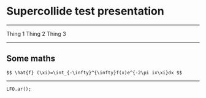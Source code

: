# Supercollide test presentation

---


Thing 1<!-- .element: class="fragment" -->
Thing 2 <!-- .element: class="fragment" -->
Thing 3 <!-- .element: class="fragment" -->

---

## Some maths

`$$ \hat{f} (\xi)=\int_{-\infty}^{\infty}f(x)e^{-2\pi ix\xi}dx $$`

---

```supercollider
LFO.ar();
```

